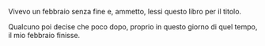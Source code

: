 Vivevo un febbraio senza fine e, ammetto, lessi questo libro per il titolo.

Qualcuno poi decise che poco dopo, proprio in questo giorno di quel tempo, il mio febbraio finisse.